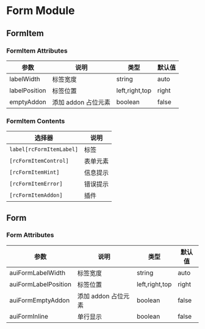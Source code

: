 # Form Module

## FormItem

### FormItem Attributes

| 参数          | 说明                | 类型           | 默认值 |
| ------------- | ------------------- | -------------- | ------ |
| labelWidth    | 标签宽度            | string         | auto   |
| labelPosition | 标签位置            | left,right,top | right  |
| emptyAddon    | 添加 addon 占位元素 | boolean        | false  |

### FormItem Contents

| 选择器                   | 说明     |
| ------------------------ | -------- |
| `label[rcFormItemLabel]` | 标签     |
| `[rcFormItemControl]`    | 表单元素 |
| `[rcFormItemHint]`       | 信息提示 |
| `[rcFormItemError]`      | 错误提示 |
| `[rcFormItemAddon]`      | 插件     |

## Form

### Form Attributes

| 参数                 | 说明                | 类型           | 默认值 |
| -------------------- | ------------------- | -------------- | ------ |
| auiFormLabelWidth    | 标签宽度            | string         | auto   |
| auiFormLabelPosition | 标签位置            | left,right,top | right  |
| auiFormEmptyAddon    | 添加 addon 占位元素 | boolean        | false  |
| auiFormInline        | 单行显示            | boolean        | false  |
